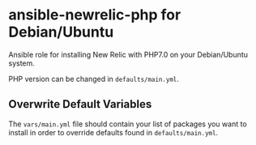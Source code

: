 ansible-newrelic-php for Debian/Ubuntu
============

Ansible role for installing New Relic with PHP7.0 on your Debian/Ubuntu system.

PHP version can be changed in `defaults/main.yml`.

## Overwrite Default Variables

The `vars/main.yml` file should contain your list of packages you want to install in order to override defaults found in `defaults/main.yml`.
